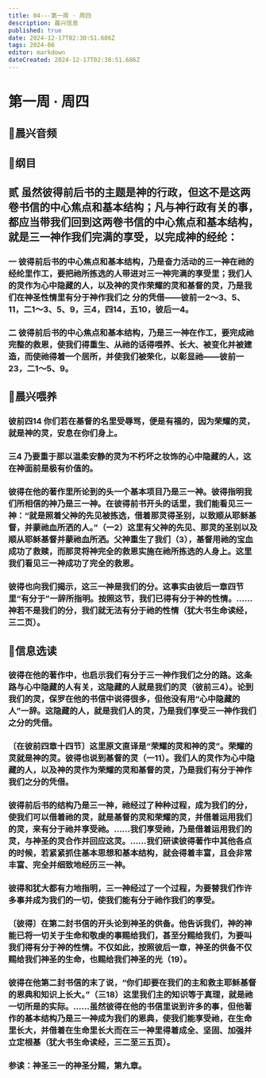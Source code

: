 ```yaml
---
title: 04---第一周 · 周四
description: 晨兴信息
published: true
date: 2024-12-17T02:30:51.686Z
tags: 2024-06
editor: markdown
dateCreated: 2024-12-17T02:30:51.686Z
---
```


# 第一周 · 周四

## 🎵晨兴音频


## 📖纲目

## 贰    虽然彼得前后书的主题是神的行政，但这不是这两卷书信的中心焦点和基本结构；凡与神行政有关的事，都应当带我们回到这两卷书信的中心焦点和基本结构，就是三一神作我们完满的享受，以完成神的经纶：

### 一    彼得前后书的中心焦点和基本结构，乃是奋力活动的三一神在祂的经纶里作工，要把祂所拣选的人带进对三一神完满的享受里；我们人的灵作为心中隐藏的人，以及神的灵作荣耀的灵和基督的灵，乃是我们在神圣性情里有分于神作我们之 分的凭借——彼前一2～3、5、11，二1～3、5、9，三4，四14，五10，彼后一4。

### 二    彼得前后书的中心焦点和基本结构，乃是三一神在作工，要完成祂完整的救恩，使我们得重生、从祂的话得喂养、长大、被变化并被建造，而使祂得着一个居所，并使我们被荣化，以彰显祂——彼前一23，二1～5、9。

## 📖晨兴喂养

### 彼前四14    你们若在基督的名里受辱骂，便是有福的，因为荣耀的灵，就是神的灵，安息在你们身上。

### 三4    乃要重于那以温柔安静的灵为不朽坏之妆饰的心中隐藏的人，这在神面前是极有价值的。

### 彼得在他的著作里所论到的头一个基本项目乃是三一神。彼得指明我们所相信的神乃是三一神。在彼得前书开头的话里，我们能看见三一神：“就是照着父神的先见被拣选，借着那灵得圣别，以致顺从耶稣基督，并蒙祂血所洒的人。”（一2）这里有父神的先见、那灵的圣别以及顺从耶稣基督并蒙祂血所洒。父神重生了我们（3），基督用祂的宝血成功了救赎，而那灵将神完全的救恩实施在祂所拣选的人身上。这里我们看见三一神成功了完全的救恩。

### 彼得也向我们揭示，这三一神是我们的分。这事实由彼后一章四节里“有分于”一辞所指明。按照这节，我们已得有分于神的性情。……神若不是我们的分，我们就无法有分于祂的性情（犹大书生命读经，三二页）。

## 📖信息选读

### 彼得在他的著作中，也启示我们有分于三一神作我们之分的路。这条路与心中隐藏的人有关，这隐藏的人就是我们的灵（彼前三4）。论到我们的灵，保罗在他的书信中说得很多，但他没有用“心中隐藏的人”一辞。这隐藏的人，就是我们人的灵，乃是我们享受三一神作我们之分的凭借。

### 〔在彼前四章十四节〕这里原文直译是“荣耀的灵和神的灵”。荣耀的灵就是神的灵。彼得也说到基督的灵（一11）。我们人的灵作为心中隐藏的人，以及神的灵作为荣耀的灵和基督的灵，乃是我们有分于神作我们之分的凭借。

### 彼得前后书的结构乃是三一神，祂经过了种种过程，成为我们的分，使我们可以借着祂的灵，就是基督的灵和荣耀的灵，并借着运用我们的灵，来有分于祂并享受祂。……我们享受祂，乃是借着运用我们的灵，与神圣的灵合作并回应这灵。……我们研读彼得著作中其他各点的时候，若紧紧抓住基本思想和基本结构，就会得着丰富，且会非常丰富、完全并细致地经历三一神。

### 彼得和犹大都有力地指明，三一神经过了一个过程，为要替我们作许多事并成为我们的一切，使我们能有分于祂作我们的享受。

### 〔彼得〕在第二封书信的开头论到神圣的供备。他告诉我们，神的神能已将一切关于生命和敬虔的事赐给我们，甚至分赐给我们，为要叫我们得有分于神的性情。不仅如此，按照彼后一章，神圣的供备不仅赐给我们神圣的生命，也赐给我们神圣的光（19）。

### 彼得在他第二封书信的末了说，“你们却要在我们的主和救主耶稣基督的恩典和知识上长大。”（三18）这里我们主的知识等于真理，就是祂一切所是的实际。……虽然彼得在他的书信里说到许多的事，但他著作的基本结构乃是三一神成为我们的恩典，使我们能享受祂，在生命里长大，并借着在生命里长大而在三一神里得着成全、坚固、加强并立定根基（犹大书生命读经，三二至三五页）。

### 参读：神圣三一的神圣分赐，第九章。